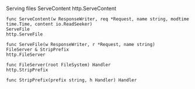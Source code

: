 Serving files
ServeContent
http.ServeContent
```
func ServeContent(w ResponseWriter, req *Request, name string, modtime time.Time, content io.ReadSeeker)
ServeFile
http.ServeFile
```
```
func ServeFile(w ResponseWriter, r *Request, name string)
FileServer & StripPrefix
http.FileServer
```
```
func FileServer(root FileSystem) Handler
http.StripPrefix
```
```
func StripPrefix(prefix string, h Handler) Handler
```
